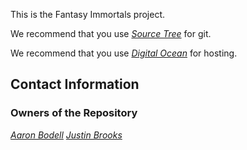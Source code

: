 This is the Fantasy Immortals project.

We recommend that you use [*Source Tree*](http://www.sourcetreeapp.com/download/) for git.

We recommend that you use [*Digital Ocean*](http://www.sourcetreeapp.com/download/) for hosting.

## Contact Information

### Owners of the Repository

[*Aaron Bodell*](https://bitbucket.org/abodell)
[*Justin Brooks*](fantasyimmortals@gmail.com)